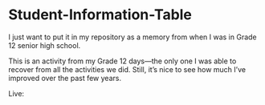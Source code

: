 # Student-Information-Table

I just want to put it in my repository as a memory from when I was in Grade 12 senior high school.

This is an activity from my Grade 12 days—the only one I was able to recover from all the activities we did. Still, it’s nice to see how much I’ve improved over the past few years.

Live: 
